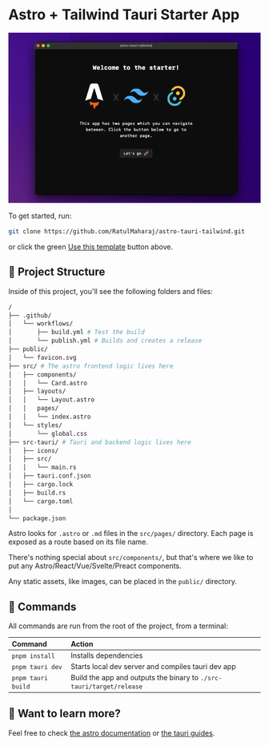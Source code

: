 # Astro + Tailwind Tauri Starter App

![Screenshot](/screenshot.png)

To get started, run:

```sh
git clone https://github.com/RatulMaharaj/astro-tauri-tailwind.git
```

or click the green [Use this template](https://github.com/new?template_name=astro-tauri-tailwind&template_owner=RatulMaharaj) button above.

## 🚀 Project Structure

Inside of this project, you'll see the following folders and files:

```sh
/
├── .github/
│   └── workflows/
│       ├── build.yml # Test the build
│       └── publish.yml # Builds and creates a release
├── public/
│   └── favicon.svg
├── src/ # The astro frontend logic lives here
│   ├── components/
│   │   └── Card.astro
│   ├── layouts/
│   │   └── Layout.astro
│   │   pages/
│   │   └── index.astro
│   └── styles/
│       └── global.css
├── src-tauri/ # Tauri and backend logic lives here
│   ├── icons/
│   ├── src/
│   │   └── main.rs
│   ├── tauri.conf.json
│   ├── cargo.lock
│   ├── build.rs
│   └── cargo.toml
│
└── package.json
```

Astro looks for `.astro` or `.md` files in the `src/pages/` directory. Each page is exposed as a route based on its file name.

There's nothing special about `src/components/`, but that's where we like to put any Astro/React/Vue/Svelte/Preact components.

Any static assets, like images, can be placed in the `public/` directory.

## 🧞 Commands

All commands are run from the root of the project, from a terminal:

| Command            | Action                                                               |
| :----------------- | :------------------------------------------------------------------- |
| `pnpm install`     | Installs dependencies                                                |
| `pnpm tauri dev`   | Starts local dev server and compiles tauri dev app                   |
| `pnpm tauri build` | Build the app and outputs the binary to `./src-tauri/target/release` |

## 👀 Want to learn more?

Feel free to check [the astro documentation](https://docs.astro.build) or [the tauri guides](https://tauri.app/v1/guides/).
